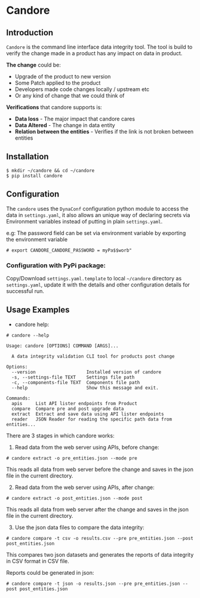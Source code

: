 # Candore

## Introduction

`Candore` is the command line interface data integrity tool. The tool is build to verify the change made in a product has any impact on data in product.

**The change** could be:
- Upgrade of the product to new version
- Some Patch applied to the product
- Developers made code changes locally / upstream etc
- Or any kind of change that we could  think of

**Verifications** that candore supports is:

- **Data loss** - The major impact that candore cares
- **Data Altered** - The change in data entity
- **Relation between the entities** -  Verifies if the link is not broken between entities


## Installation

```
$ mkdir ~/candore && cd ~/candore
$ pip install candore
```

## Configuration

The `candore` uses the `DynaConf` configuration python module to access the data in `settings.yaml`, it also allows an unique way of declaring secrets via Environment variables instead of putting in plain `settings.yaml`.

e.g: The password field can be set via environment variable by exporting the environment variable

```
# export CANDORE_CANDORE_PASSWORD = myPa$$worb"
```

### Configuration with PyPi package:

Copy/Download `settings.yaml.template` to local `~/candore` directory as `settings.yaml`, update it with the details and other configuration details for successful run.


## Usage Examples


* candore help:

```
# candore --help

Usage: candore [OPTIONS] COMMAND [ARGS]...

  A data integrity validation CLI tool for products post change

Options:
  --version                   Installed version of candore
  -s, --settings-file TEXT    Settings file path
  -c, --components-file TEXT  Components file path
  --help                      Show this message and exit.

Commands:
  apis     List API lister endpoints from Product
  compare  Compare pre and post upgrade data
  extract  Extract and save data using API lister endpoints
  reader   JSON Reader for reading the specific path data from entities...
```

There are 3 stages in which candore works:

1. Read data from the web server using APIs, before change:

```
# candore extract -o pre_entities.json --mode pre
```
This reads all data from web server before the change and saves in the json file in the current directory.


2. Read data from the web server using APIs, after change:

```
# candore extract -o post_entities.json --mode post
```
This reads all data from web server after the change and saves in the json file in the current directory.


3. Use the json data files to compare the data integrity:

```
# candore compare -t csv -o results.csv --pre pre_entities.json --post post_entities.json
```
This compares two json datasets and generates the reports of data integrity in CSV format in CSV file.

Reports could be generated in json:
```
# candore compare -t json -o results.json --pre pre_entities.json --post post_entities.json
```
